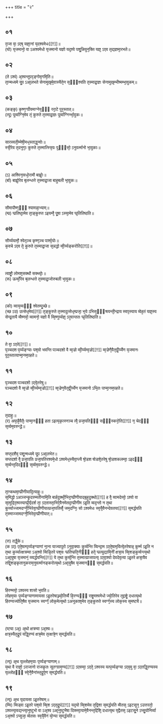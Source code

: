 +++
title = "२"

+++
## ०१
रा᳘जा वा᳘ ऽएष᳘ यज्ञा᳘नां य᳘दश्वमेधः[[!!]]॥  
(घो) य᳘जमानो᳘ वा ऽअश्वमेधो य᳘जमानो यज्ञो यद᳘श्वे पशू᳘न्नियुन᳘क्ति यज्ञ᳘ ऽएव त᳘द्यज्ञमा᳘रभते॥  
## ०२
(ते ऽश्वं) अ᳘श्वन्तूपर᳘ङ्गोमृगमि᳘ति॥  
ता᳘न्मध्यमे यू᳘प ऽआ᳘लभते सेनामुख᳘मे᳘वास्यैते᳘न स᳘ᳫँ᳘श्यति त᳘स्माद्रा᳘ज्ञः सेनामुख᳘म्भीष्मम्भा᳘वुकम्॥  
## ०३
(कङ्कृ) कृष्ण᳘ग्ग्रीवमाग्नेय᳘ᳫँ᳘ ररा᳘टे पुर᳘स्तात्॥  
(त्पू) पूर्व्वाग्नि᳘मेव तं᳘ कुरुते त᳘स्माद्रा᳘ज्ञः पूर्व्वाग्निर्भ्भा᳘वुकः॥  
## ०४
सारस्वती᳘म्मेषी᳘मध᳘स्ताद्ध᳘न्वोः॥  
स्त्री᳘रेव त᳘दनुगाः᳘ कुरुते त᳘स्मात्स्त्रि᳘यः पुᳫँ᳭सो᳘ ऽनुवर्त्मानो भा᳘वुकाः॥  
## ०५
(ऽ) आश्विना᳘वधो᳘रामौ बाह्वोः᳘॥  
(र्बा) बाह्वो᳘रेव ब᳘लन्धत्ते त᳘स्माद्रा᳘जा बाहुबली भा᳘वुकः॥  
## ०६
सौमापौष्ण᳘ᳫँ᳘ श्यामन्ना᳘भ्याम्॥  
(म्प्र) प्प्रतिष्ठा᳘मेव ता᳘ङ्कुरुत ऽइयम्वै᳘ पू᳘षा ऽस्या᳘मेव प्प्र᳘तितिष्ठति॥  
## ०७
सौर्य्ययामौ᳘ श्वेत᳘ञ्च कृष्ण᳘ञ्च पार्श्व᳘योः॥  
क᳘वचे ऽएव ते᳘ कुरुते त᳘स्माद्रा᳘जा स᳘न्नद्धो व्वी᳘र्य्यङ्करोति[[!!]]॥  
## ०८
त्वाष्ट्रौ᳘ लोमश᳘सक्थौ सक्थ्योः᳘॥  
(रू) ऊर्व्वो᳘रेव ब᳘लन्धत्ते त᳘स्माद्रा᳘जोरुबली भा᳘वुकः॥  
## ०९
(को) व्वाय᳘व्यᳫँ᳭ श्वेतम्पु᳘च्छे॥  
(च्छ ऽउ) उत्सेध᳘मेव[[!!]] त᳘ङ्कुरुते त᳘स्मादुत्सेध᳘म्प्रजा᳘ भ᳘ये ऽभिस᳘ᳫँ᳘श्रयन्ती᳘न्द्राय स्वप᳘स्याय व्वेह᳘तं यज्ञ᳘स्य सेन्द्र᳘तायै व्वैष्णवो᳘ व्वामनो᳘ यज्ञो वै व्वि᳘ष्णुर्य्यज्ञ᳘ ऽए᳘वान्ततः प्प्र᳘तितिष्ठति॥  
## १०
ते वा᳘ ऽएते[[!!]]॥  
प᳘ञ्चदश प᳘र्य्यङ्ग्याः पश᳘वो भवन्ति पञ्चदशो वै व्व᳘ज्रो व्वी᳘र्य्यम्व᳘ज्रो[[!!]] व्व᳘ज्रेणै᳘वैत᳘द्वी᳘र्य्येण य᳘जमानः पुर᳘स्तात्पाप्मा᳘नम᳘पहते॥  
## ११
प᳘ञ्चदश पञ्चदशो ऽएवे᳘तरेषु॥  
पञ्चदशो वै व्व᳘ज्रो व्वी᳘र्य्यम्व᳘ज्रो[[!!]] व्व᳘ज्रेण᳘वैत᳘द्वी᳘र्य्येण य᳘जमानो ऽभि᳘तः पाप्मा᳘नम᳘पहते॥  
## १२
त᳘दाहुः॥  
(र) अपा᳘है᳘वैतैः᳘ पाप्मा᳘नᳫँ᳭ हता ऽइत्य᳘कृत्स्नञ्च त्वै᳘ प्रजा᳘पतिᳫँ᳭ सᳫँ᳭स्करो᳘ति[[!!]] न᳘ चेदᳫँ᳭ स᳘र्व्वम᳘वरुन्द्धे॥  
## १३
सप्त᳘दशैव᳘ पशू᳘न्मध्यमे यू᳘प ऽआ᳘लभेत॥  
सप्तदशो वै᳘ प्रजा᳘पतिः प्रजा᳘पतिरश्वमे᳘धो ऽश्वमेध᳘स्यैवा᳘प्त्यै षो᳘डश षोडशे᳘तरेषु षो᳘डशकलम्वा᳘ ऽइदᳫँ᳭ स᳘र्व्वन्त᳘दिदᳫँ᳭ स᳘र्व्वम᳘वरुन्द्धे॥  
## १४
ता᳘न्कथमा᳘प्प्रीणीयादि᳘त्याहुः॥  
स᳘मिद्धो ऽअञ्जन्कृ᳘दरम्मतीनामि᳘ति बार्हदुक्थी᳘भिरा᳘प्प्रीणीयाद्बृह᳘दुक्थो[[!!]] ह वै᳘ व्वामदेव्यो᳘ ऽश्वो वा सा᳘मुद्रिर᳘श्वस्याप्प्री᳘र्द्ददर्श ता᳘ ऽएतास्ता᳘भिरे᳘वैनमेतदा᳘प्प्रीणीम ऽइ᳘ति व्वद᳘न्तो न त᳘था कुर्य्याज्जामदग्नी᳘भिरेवा᳘प्प्रीणीयात्प्रजा᳘पतिर्व्वै᳘ जम᳘दग्निः᳘ सो ऽश्वमेधः स्व᳘यै᳘वैनन्देवतया[[!!]] स᳘मर्द्धयति त᳘स्माज्जामदग्नी᳘भिरेवा᳘प्प्रीणीयात्॥  
## १५
(त्त) तद्धै᳘के॥  
(क ऽए) एते᳘षाम्प᳘र्य्यङ्ग्याणां ना᳘ना याज्यापुरो ऽनुवा᳘क्याः कुर्व्वन्ति व्विन्दा᳘म ऽएते᳘षाम᳘वित्ये᳘तरेषान्न᳘ कुर्म्म ऽइ᳘ति न त᳘था कुर्य्यात्क्षत्रम्वा ऽअ᳘श्वो व्विडि᳘तरे पश᳘वः प्प्रतिप्प्रति᳘नीᳫँ᳭ हते᳘ प्प्रत्युद्यामि᳘नीं क्षत्रा᳘य व्वि᳘शङ्कुर्व्वन्त्य᳘थो ऽआ᳘युषा य᳘जमानं᳘ व्व्यर्द्धयन्ति[[!!]] ये त᳘था कुर्व्व᳘न्ति त᳘स्मात्प्राजापत्य᳘ ऽएवा᳘श्वो देवदेव᳘त्या ऽइ᳘तरे क्षत्रा᳘यैव तद्वि᳘शङ्कृतानुकराम᳘नुवर्त्मानङ्करोत्य᳘थो ऽआ᳘युषैव य᳘जमानᳫँ᳭ स᳘मर्द्धयति॥  
## १६
हिरण्मयो᳘ ऽश्वस्य शासो भ᳘वति॥  
लोहम᳘याः प᳘र्य्यङ्ग्याणामायसा ऽइ᳘तरेषाञ्ज्यो᳘तिर्व्वै हि᳘रण्यᳫँ᳭ राष्ट्र᳘मश्वमेधो ज्यो᳘तिरेव त᳘द्द्राष्ट्रे᳘ दधात्य᳘थो हिरण्यज्योति᳘षैव य᳘जमानः स्वर्ग्गं᳘ लोक᳘मेत्य᳘थो ऽअनूकाश᳘मेव त᳘ङ्कुरुते स्वर्ग्ग᳘स्य लोक᳘स्य स᳘मष्ट्यै॥  
## १७
(ष्ट्या ऽअ᳘) अ᳘थो क्षत्रम्वा ऽअ᳘श्वः॥  
क्षत्र᳘स्यैत᳘द्रूपं यद्धि᳘रण्यं क्षत्र᳘मेव त᳘त्क्षत्रे᳘ण स᳘मर्द्धयति॥  
## १८
(त्य᳘) अ᳘थ य᳘ल्लोहम᳘याः प᳘र्य्यङ्ग्याणाम्॥  
य᳘था वै राज्ञो᳘ ऽराजानो राजकृ᳘तः सूतग्ग्राम᳘ण्य[[!!]] ऽएवम्वा᳘ ऽएते᳘ ऽश्वस्य यत्प᳘र्य्यङ्ग्या ऽएव᳘मु वा᳘ ऽएतद्धि᳘रण्यस्य य᳘ल्लोहᳫँ᳭ स्वे᳘नै᳘वैनांस्त᳘द्रूपे᳘ण स᳘मर्द्धयति॥  
## १९
(त्य᳘) अ᳘थ य᳘दायसा ऽइ᳘तरेषाम्॥  
(म्वि) व्विड्वा ऽइ᳘तरे पश᳘वो व्वि᳘श ऽएत᳘द्रूपं[[!!]] यद᳘यो व्वि᳘शमेव त᳘द्विशा स᳘मर्द्धयति व्वैतस᳘ ऽइटसून᳘ ऽउत्तरतो᳘ ऽश्वस्या᳘वद्यन्त्या᳘नुष्टुभो वा ऽअ᳘श्व ऽआ᳘नुष्टुभैषा दिक्स्वा᳘यामे᳘वैनन्त᳘द्दिशि᳘ दधात्य᳘थ य᳘द्वैतस᳘ ऽइटसू᳘ने ऽप्सु᳘योनिर्व्वा ऽअ᳘श्वो ऽप्सुजा᳘ व्वेतसः स्व᳘यै᳘वैनं यो᳘न्या स᳘मर्द्धयति॥  
